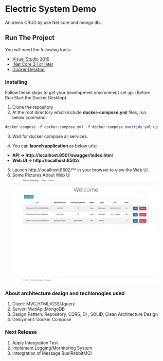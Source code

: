 # Electric System Demo
An  demo CRUD by use Net core and mongo db.
## Run The Project
You will need the following tools:

* [Visual Studio 2019](https://visualstudio.microsoft.com/downloads/)
* [.Net Core 3.1 or later](https://dotnet.microsoft.com/download/dotnet-core/3.1)
* [Docker Desktop](https://www.docker.com/products/docker-desktop)

### Installing
Follow these steps to get your development environment set up: (Before Run Start the Docker Desktop)
1. Clone the repository
2. At the root directory which include **docker-compose.yml** files, run below command:
```csharp
docker-compose -f docker-compose.yml -f docker-compose.override.yml up –d
```
3. Wait for docker compose all services.

4. You can **launch application** as below urls:
* **API  -> http://localhost:8501/swagger/index.html**
* **Web UI -> http://localhost:8502/**
5. Launch http://localhost:8502/** in your browser to view the Web UI.
6. Some Pictures About Web UI
![Image of democmc](https://github.com/hoangbau/CMCDemo/blob/master/demo-1.PNG)

### About architecture design and techlonogies used
1. Client: MVC,HTML/CSS/Jquery
2. Server: WebApi,MongoDB
3. Design Pattern: Repository, CQRS, DI , SOLID, Clean Architecture Design
3. Deloyment: Docker Compose
### Next Release
1. Apply Intergration Test
2. Implement Logging/Mornitoring System
3. Intergration of Message Bus(RabbitMQ)
